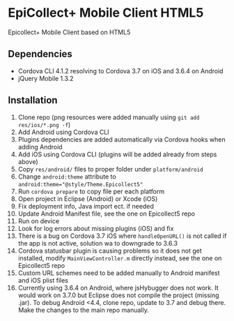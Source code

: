 # EpiCollect+ Mobile Client HTML5
Epicollect+  Mobile Client based on HTML5

## Dependencies
- Cordova CLI 4.1.2 resolving to Cordova 3.7 on iOS and 3.6.4 on Android
- jQuery Mobile 1.3.2

## Installation 

1. Clone repo (png resources were added manually using `git add res/ios/*.png -f`)
2. Add Android using Cordova CLI
3. Plugins dependencies are added automatically via Cordova hooks when adding Android
4. Add iOS using Cordova CLI (plugins will be added already from steps above)
5. Copy `res/android/` files to proper folder under `platform/android`
6. Change `android:theme` attribute to `android:theme="@style/Theme.Epicollect5"` 
7. Run `cordova prepare` to copy file per each platform
8. Open project in Eclipse (Android) or Xcode (iOS)
9. Fix deployment info, Java import ect. if needed
10. Update Android Manifest file, see the one on Epicollect5 repo
11. Run on device
12. Look for log errors about missing plugins (iOS) and fix
13. There is a bug on Cordova 3.7 iOS where `handleOpenURL()` is not called if the app is not active, solution wa to downgrade to 3.6.3
14. Cordova statusbar plugin is causing problems so it does not get installed, modify `MainViewController.m` directly instead, see the one on Epicollect5 repo
15. Custom URL schemes need to be added manually to Android manifest and iOS plist files
16. Currently using 3.6.4 on Android, where jsHybugger does not work. It would work on 3.7.0 but Eclipse does not compile the project (missing .jar). To debug Android <4.4, clone repo, update to 3.7 and debug there. Make the changes to the main repo manually.
